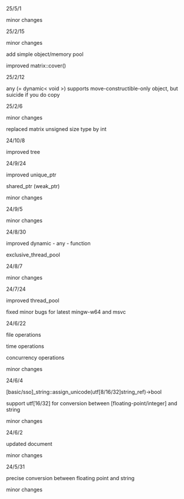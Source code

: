 25/5/1

minor changes

25/2/15

minor changes

add simple object/memory pool

improved matrix::cover()

25/2/12

any (= dynamic< void >) supports move-constructible-only object, but suicide if you do copy


25/2/6

minor changes

replaced matrix unsigned size type by int

24/10/8

improved tree

24/9/24

improved unique_ptr

shared_ptr (weak_ptr)

minor changes

24/9/5

minor changes

24/8/30

improved dynamic - any - function

exclusive_thread_pool

24/8/7

minor changes

24/7/24

improved thread_pool

fixed minor bugs for latest mingw-w64 and msvc

24/6/22

file operations

time operations

concurrency operations

minor changes

24/6/4

[basic/sso]_string::assign_unicode(utf[8/16/32]string_ref)->bool

support utf[16/32] for conversion between [floating-point/integer] and string

minor changes

24/6/2

updated document

minor changes

24/5/31

precise conversion between floating point and string

minor changes
